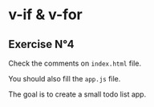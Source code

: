 # v-if & v-for

## Exercise N°4

Check the comments on `index.html` file.

You should also fill the `app.js` file.

The goal is to create a small todo list app.